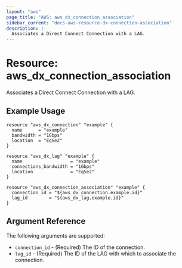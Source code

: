 ```yaml
---
layout: "aws"
page_title: "AWS: aws_dx_connection_association"
sidebar_current: "docs-aws-resource-dx-connection-association"
description: |-
  Associates a Direct Connect Connection with a LAG.
---
```


# Resource: aws_dx_connection_association

Associates a Direct Connect Connection with a LAG.

## Example Usage

```hcl
resource "aws_dx_connection" "example" {
  name      = "example"
  bandwidth = "1Gbps"
  location  = "EqSe2"
}

resource "aws_dx_lag" "example" {
  name                  = "example"
  connections_bandwidth = "1Gbps"
  location              = "EqSe2"
}

resource "aws_dx_connection_association" "example" {
  connection_id = "${aws_dx_connection.example.id}"
  lag_id        = "${aws_dx_lag.example.id}"
}
```

## Argument Reference

The following arguments are supported:

* `connection_id` - (Required) The ID of the connection.
* `lag_id` - (Required) The ID of the LAG with which to associate the connection.
